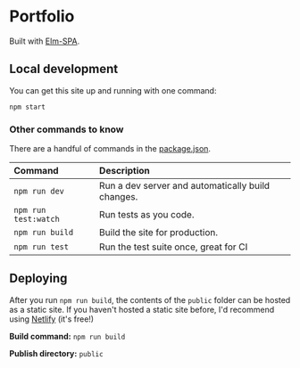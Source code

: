 # Portfolio

Built with [Elm-SPA](https://elm-spa.dev).

## Local development

You can get this site up and running with one command:

```
npm start
```

### Other commands to know

There are a handful of commands in the [package.json](./package.json).

Command | Description
:-- | :--
`npm run dev` | Run a dev server and automatically build changes.
`npm run test:watch` | Run tests as you code.
`npm run build` | Build the site for production.
`npm run test` | Run the test suite once, great for CI


## Deploying

After you run `npm run build`, the contents of the `public` folder can be hosted as a static site. If you haven't hosted a static site before, I'd recommend using [Netlify](https://netlify.com) (it's free!)

 
__Build command:__ `npm run build`

__Publish directory:__ `public`